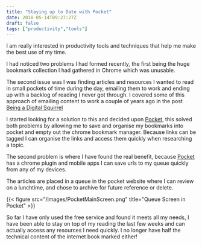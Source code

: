 ```yaml
---
title: "Staying up to Date with Pocket"
date: 2018-05-14T09:27:27Z
draft: false
tags: ["productivity","tools"]
---
```


I am really interested in productivity tools and techniques that help me make the best use of my time. 

I had noticed two problems I had formed recently, the first being the huge bookmark collection I had gathered in Chrome which was unusable. 

The second issue was I was finding articles and resources I wanted to read in small pockets of time during the day, emailing them to work and ending up with a backlog of reading I never got through. I covered some of this approach of emailing content to work a couple of years ago in the post [Being a Digital Squirrel](https://www.jongregory.net/posts/being-a-digital-squirrel/)

I started looking for a solution to this and decided upon [Pocket](https://getpocket.com/), this solved both problems by allowing me to save and organise my bookmarks into pocket and empty out the chrome bookmark manager. Because links can be tagged I can organise the links and access them quickly when researching a topic.

The second problem is where I have found the real benefit, because [Pocket](https://getpocket.com/) has a chrome plugin and mobile apps I can save urls to my queue quickly from any of my devices.

The articles are placed in a queue in the pocket website where I can review on a lunchtime, and chose to archive for future reference or delete.

{{< figure src="/images/PocketMainScreen.png" title="Queue Screen in Pocket" >}}

So far I have only used the free service and found it meets all my needs, I have been able to stay on top of my reading the last few weeks and can actually access any resources I need quickly. I no longer have half the technical content of the internet book marked either!

